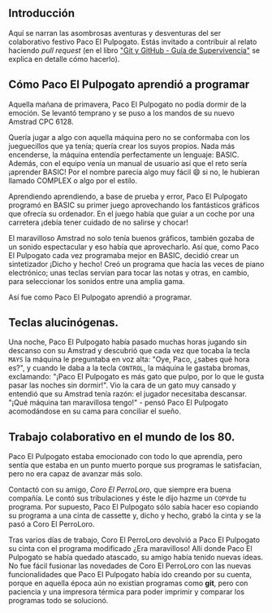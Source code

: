 ## Introducción

Aquí se narran las asombrosas aventuras y desventuras del ser colaborativo festivo Paco El Pulpogato. Estás invitado a contribuir al relato haciendo *pull request* (en el libro ["Git y GitHub - Guía de Supervivencia"](https://leanpub.com/gitygithub) se explica en detalle cómo hacerlo).

## Cómo Paco El Pulpogato aprendió a programar

Aquella mañana de primavera, Paco El Pulpogato no podía dormir de la emoción. Se levantó temprano y se puso a los mandos de su nuevo Amstrad CPC 6128.

Quería jugar a algo con aquella máquina pero no se conformaba con los jueguecillos que ya tenía; quería crear los suyos propios. Nada más encenderse, la máquina entendía perfectamente un lenguaje: BASIC. Además, con el equipo venía un manual de usuario así que el reto sería ¡aprender BASIC! Por el nombre parecía algo muy fácil :smile: si no, le hubieran llamado COMPLEX o algo por el estilo.

Aprendiendo aprendiendo, a base de prueba y error, Paco El Pulpogato programó en BASIC su primer juego aprovechando los fantásticos gráficos que ofrecía su ordenador. En el juego había que guiar a un coche por una carretera ¡debía tener cuidado de no salirse y chocar!

El maravilloso Amstrad no solo tenía buenos gráficos, también gozaba de un sonido espectacular y eso había que aprovecharlo. Así que, como Paco El Pulpogato cada vez programaba mejor en BASIC, decidió crear un sintetizador ¡Dicho y hecho! Creó un programa que hacía las veces de piano electrónico; unas teclas servían para tocar las notas y otras, en cambio, para seleccionar los sonidos entre una amplia gama.

Así fue como Paco El Pulpogato aprendió a programar.

## Teclas alucinógenas.

Una noche, Paco El Pulpogato había pasado muchas horas jugando sin descanso con su Amstrad y descubrió que cada vez que tocaba la tecla `MAYS` la máquina le preguntaba en voz alta: "Oye, Paco, ¿sabes qué hora es?", y cuando le daba a la tecla `CONTROL`, la máquina le gastaba bromas, exclamando: "¡Paco El Pulpogato es más gato que pulpo, por lo que le gusta pasar las noches sin dormir!". Vio la cara de un gato muy cansado y entendió que su Amstrad tenía razón: el jugador necesitaba descansar. "¡Qué máquina tan maravillosa tengo!" - pensó Paco El Pulpogato acomodándose en su cama para conciliar el sueño.

## Trabajo colaborativo en el mundo de los 80.

Paco El Pulpogato estaba emocionado con todo lo que aprendía, pero sentía que estaba en un punto muerto porque sus programas le satisfacían, pero no era capaz de avanzar más solo.

Contactó con su amigo, *Coro El PerroLoro*, que siempre era buena compañía. Le contó sus tribulaciones y éste le dijo hazme un `COPY`de tu programa. Por supuesto, Paco El Pulpogato sólo sabía hacer eso copiando su programa a una cinta de cassette y, dicho y hecho, grabó la cinta y se la pasó a Coro El PerroLoro.

Tras varios días de trabajo, Coro El PerroLoro devolvió a Paco El Pulpogato su cinta con el programa modificado ¿Era maravilloso! Allí donde Paco El Pulpogato se había quedado atascado, su amigo había tenido nuevas ideas. No fue fácil fusionar las novedades de Coro El PerroLoro con las nuevas funcionalidades que Paco El Pulpogato había ido creando por su cuenta, porque en aquella época aún no existían programas como **git**, pero con paciencia y una impresora térmica para poder imprimir y comparar los programas todo se solucionó.
